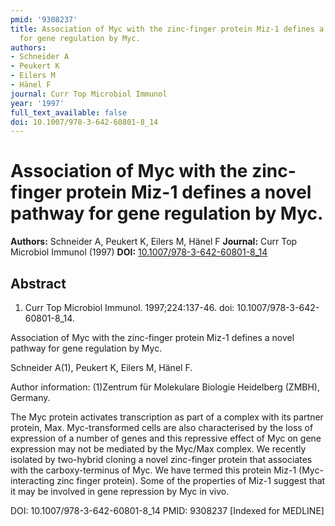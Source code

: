 ```yaml
---
pmid: '9308237'
title: Association of Myc with the zinc-finger protein Miz-1 defines a novel pathway
  for gene regulation by Myc.
authors:
- Schneider A
- Peukert K
- Eilers M
- Hänel F
journal: Curr Top Microbiol Immunol
year: '1997'
full_text_available: false
doi: 10.1007/978-3-642-60801-8_14
---
```


# Association of Myc with the zinc-finger protein Miz-1 defines a novel pathway for gene regulation by Myc.
**Authors:** Schneider A, Peukert K, Eilers M, Hänel F
**Journal:** Curr Top Microbiol Immunol (1997)
**DOI:** [10.1007/978-3-642-60801-8_14](https://doi.org/10.1007/978-3-642-60801-8_14)

## Abstract

1. Curr Top Microbiol Immunol. 1997;224:137-46. doi:
10.1007/978-3-642-60801-8_14.

Association of Myc with the zinc-finger protein Miz-1 defines a novel pathway 
for gene regulation by Myc.

Schneider A(1), Peukert K, Eilers M, Hänel F.

Author information:
(1)Zentrum für Molekulare Biologie Heidelberg (ZMBH), Germany.

The Myc protein activates transcription as part of a complex with its partner 
protein, Max. Myc-transformed cells are also characterised by the loss of 
expression of a number of genes and this repressive effect of Myc on gene 
expression may not be mediated by the Myc/Max complex. We recently isolated by 
two-hybrid cloning a novel zinc-finger protein that associates with the 
carboxy-terminus of Myc. We have termed this protein Miz-1 (Myc-interacting zinc 
finger protein). Some of the properties of Miz-1 suggest that it may be involved 
in gene repression by Myc in vivo.

DOI: 10.1007/978-3-642-60801-8_14
PMID: 9308237 [Indexed for MEDLINE]
